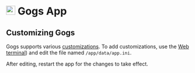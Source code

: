 # <img src="/documentation/img/gogs-logo.png" width="25px"> Gogs App

## Customizing Gogs

Gogs supports various [customizations](https://gogs.io/docs/advanced/configuration_cheat_sheet).
To add customizations, use the [Web terminal](/documentation/apps#web-terminal)) and
edit the file named `/app/data/app.ini`.

After editing, restart the app for the changes to take effect.

